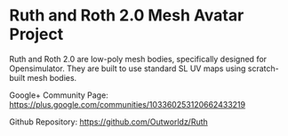 # Ruth and Roth 2.0 Mesh Avatar Project

Ruth and Roth 2.0 are low-poly mesh bodies, specifically designed for Opensimulator. They are built to use standard SL UV maps using scratch-built mesh bodies. 

Google+ Community Page:
https://plus.google.com/communities/103360253120662433219

Github Repository:
https://github.com/Outworldz/Ruth
